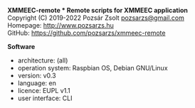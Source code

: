 **XMMEEC-remote * Remote scripts for XMMEEC application**  
Copyright (C) 2019-2022 Pozsár Zsolt <pozsarzs@gmail.com>  
Homepage: <http://www.pozsarzs.hu>  
GitHub: <https://github.com/pozsarzs/xmmeec-remote>

**Software**

 - architecture:       (all)
 - operation system:   Raspbian OS, Debian GNU/Linux
 - version:            v0.3
 - language:           en
 - licence:            EUPL v1.1
 - user interface:     CLI

